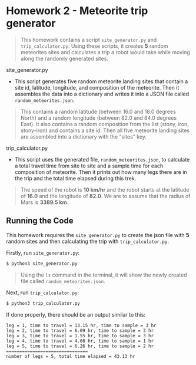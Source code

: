 # Homework 2 - Meteorite trip generator
> This homework contains a script ``site_generator.py`` and ``trip_calculator.py``. Using these scripts, it creates **5** random meteorites sites and calculates a trip a robot would take while moving along the randomly generated sites.

site_generator.py
- This script generates five random meteorite landing sites that contain a site id, latitude, longitude, and composition of the meteorite. Then it assembles the data into a dictionary and writes it into a JSON file called ``random_meteorites.json``.
> This contains a random latitude (between 16.0 and 18.0 degrees North) and a random longitude (between 82.0 and 84.0 degrees East). It also contains a random composition from the list (stony, iron, stony-iron) and contains a site id. Then all five meteorite landing sites are assembled into a dictionary with the "sites" key.

trip_calculator.py
- This script uses the generated file, ``random_meteorites.json``, to calculate a total travel time from site to site and a sample time for each composition of meteorite. Then it prints out how many legs there are in the trip and the total time elapsed during this trek.
> The speed of the robot is **10 km/hr** and the robot starts at the latitude of **16.0** and the longitude of **82.0**. We are to assume that the radius of Mars is **3389.5 km**.

## Running the Code
This homework requires the ``site_generator.py`` to create the json file with **5** random sites and then calculating the trip with ``trip_calculator.py``.

Firstly, run ``site_generator.py``:
```bash
$ python3 site_generator.py
```
> Using the ``ls`` command in the terminal, it will show the newly created file called ``random_meteorites.json``.

Next, run ``trip_calculator.py``:
```bash
$ python3 trip_calculator.py
```

If done properly, there should be an output similar to this:
```
leg = 1, time to travel = 13.15 hr, time to sample = 3 hr
leg = 2, time to travel = 6.09 hr, time to sample = 3 hr
leg = 3, time to travel = 1.55 hr, time to sample = 3 hr
leg = 4, time to travel = 4.08 hr, time to sample = 1 hr
leg = 5, time to travel = 6.26 hr, time to sample = 2 hr
===============================
number of legs = 5, total time elapsed = 43.13 hr
```
